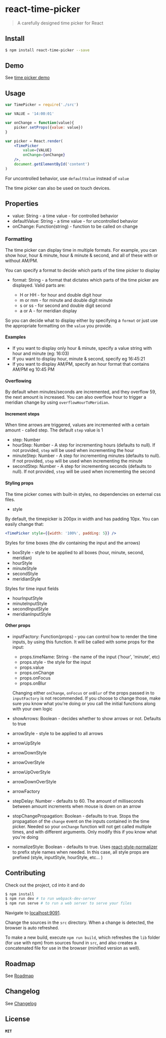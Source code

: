 # react-time-picker

> A carefully designed time picker for React

## Install


```sh
$ npm install react-time-picker --save
```

## Demo

See [time picker demo](http://zippyui.github.io/react-time-picker/)

## Usage

```jsx
var TimePicker = require('./src')

var VALUE = '14:00:01'

var onChange = function(value){
    picker.setProps({value: value})
}

var picker = React.render(
    <TimePicker
        value={VALUE}
        onChange={onChange}
    />,
    document.getElementById('content')
)
```

For uncontrolled behavior, use `defaultValue` instead of `value`

The time picker can also be used on touch devices.

## Properties

 * value: String - a time value - for controlled behavior
 * defaultValue: String - a time value - for uncontrolled behavior
 * onChange: Function(string) - function to be called on change

### Formatting

The time picker can display time in multiple formats. For example, you can show hour, hour & minute, hour & minute & second, and all of these with or without AM/PM.

You can specify a format to decide which parts of the time picker to display

 * format: String - a format that dictates which parts of the time picker are displayed.
 	Valid parts are:

 	 * H or HH - for hour and double digit hour
 	 * m or mm - for minute and double digit minute
 	 * s or ss - for second and double digit second
 	 * a or A  - for meridian display

So you can decide what to display either by specifying a `format` or just use the appropriate formatting on the `value` you provide.

#### Examples

 * If you want to display only hour & minute, specify a value string with hour and minute (eg: 16:03)
 * If you want to display hour, minute & second, specify eg 16:45:21
 * If you want to display AM/PM, specify an hour format that contains AM/PM eg 10:45 PM

#### Overflowing

By default when minutes/seconds are incremented, and they overflow 59, the next amount is increased. You can also overflow hour to trigger a meridian change by using `overflowHourToMeridian`.

#### Increment steps

When time arrows are triggered, values are incremented with a certain amount - called step. The default `step` value is 1

 * step: Number
 * hourStep: Number - A step for incrementing hours (defaults to null). If not provided, `step` will be used when incrementing the hour
 * minuteStep: Number - A step for incrementing minutes (defaults to null). If not provided, `step` will be used when incrementing the minute
 * secondStep: Number - A step for incrementing seconds (defaults to null). If not provided, `step` will be used when incrementing the second

#### Styling props

The time picker comes with built-in styles, no dependencies on external css files.

 * style

By default, the timepicker is 200px in width and has padding 10px. You can easily change that:

```jsx
<TimePicker style={{width: '100%', padding: 5}} />
```

Styles for time boxes (the div containing the input and the arrows)

 * boxStyle - style to be applied to all boxes (hour, minute, second, meridian)
 * hourStyle
 * minuteStyle
 * secondStyle
 * meridianStyle

Styles for time input fields

 * hourInputStyle
 * minuteInputStyle
 * secondInputStyle
 * meridianInputStyle

#### Other props

 * inputFactory: Function(props) - you can control how to render the time inputs, by using this function. It will be called with some props for the input:

    * props.timeName: String - the name of the input ('hour', 'minute', etc)
    * props.style - the style for the input
    * props.value
    * props.onChange
    * props.onFocus
    * props.onBlur

 	Changing either `onChange`, `onFocus` or `onBlur` of the props passed in to `inputFactory` is not recommended. If you choose to change those, make sure you know what you're doing or you call the initial functions along with your own logic

 * showArrows: Boolean - decides whether to show arrows or not. Defaults to true
 * arrowStyle - style to be applied to all arrows
 * arrowUpStyle
 * arrowDownStyle
 * arrowOverStyle
 * arrowUpOverStyle
 * arrowDownOverStyle
 * arrowFactory
 * stepDelay: Number - defaults to 60. The amount of milliseconds between amount increments when mouse is down on an arrow
 * stopChangePropagation: Boolean - defaults to true. Stops the propagation of the `change` event on the inputs contained in the time picker. Needed so your `onChange` function will not get called multiple times, and with different arguments. Only modify this if you know what you're doing
  * normalizeStyle: Boolean - defaults to true. Uses [react-style-normalizer](https://www.npmjs.com/package/react-style-normalizer) to prefix style names when needed. In this case, all style props are prefixed (style, inputStyle, hourStyle, etc... )


## Contributing

Check out the project, cd into it and do

```sh
$ npm install
$ npm run dev # to run webpack-dev-server
$ npm run serve # to run a web server to serve your files
```
Navigate to [localhost:9091](http://localhost:9091).

Change the sources in the `src` directory. When a change is detected, the browser is auto refreshed.

To make a new build, execute `npm run build`, which refreshes the `lib` folder (for use with npm) from sources found in `src`, and also creates a concatenated file for use in the browser (minified version as well).

## Roadmap

See [Roadmap](./ROADMAP.md)

## Changelog

See [Changelog](./CHANGELOG.md)

## License

#### `MIT`